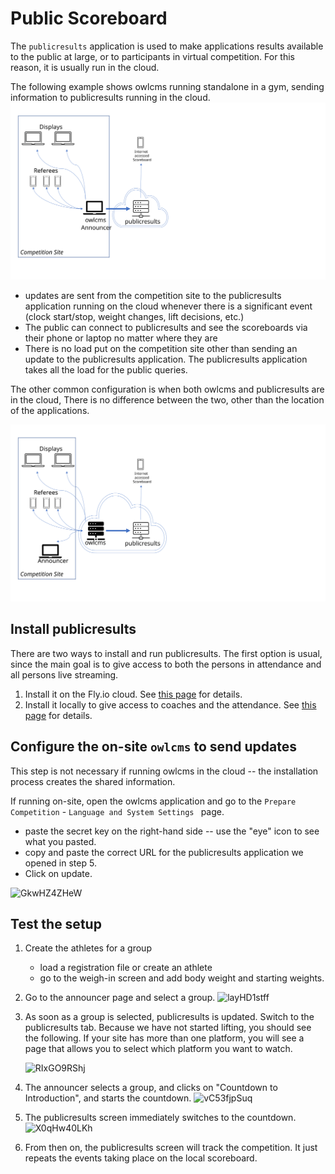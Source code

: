 # Public Scoreboard

The `publicresults` application is used to make applications results available to the public at large, or to participants in virtual competition. For this reason, it is usually run in the cloud.

The following example shows owlcms running standalone in a gym, sending information to publicresults running in the cloud.
![Slide3](EquipmentSetup/OwlcmsCloud/CloudExplained/Slide3.SVG)

- updates are sent from the competition site to  the publicresults application running on the cloud whenever there is a significant event (clock start/stop, weight changes, lift decisions, etc.)  
- The public can connect to publicresults and  see the scoreboards via their phone or laptop no matter where they are
- There is no load put on the competition site other than sending an update to the publicresults application.  The publicresults application takes all the load for the public queries.

The other common configuration is when both owlcms and publicresults are in the cloud,  There is no difference between the two, other than the location of the applications.  

![Slide2](EquipmentSetup/OwlcmsCloud/CloudExplained/Slide2.SVG)

## Install publicresults

There are two ways to install and run publicresults.  The first option is usual, since the main goal is to give access to both the persons in attendance and all persons live streaming.

1. Install it on the Fly.io cloud.  See [this page](Fly) for details.
2. Install it locally to give access to coaches and the attendance.  See [this page](PublicResults_Local) for details.



## Configure the on-site `owlcms` to send updates

This step is not necessary if running owlcms in the cloud -- the installation process creates the shared information.

If running on-site, open the owlcms application and go to the `Prepare Competition` - `Language and System Settings ` page.

 - paste the secret key on the right-hand side -- use the "eye" icon to see what you pasted.
 - copy and paste the correct URL for the publicresults application we opened in step 5.
 - Click on update.

 ![GkwHZ4ZHeW](img/PublicResults/Example/GkwHZ4ZHeW.png)



 ## Test the setup

1. Create the athletes for a group

     - load a registration file or create an athlete
     - go to the weigh-in screen and add body weight and starting weights.

2. Go to the announcer page and select a group.
     ![layHD1stff](img/PublicResults/Example/layHD1stff.png)

3. As soon as a group is selected, publicresults is updated.  Switch to the publicresults tab.   Because we have not started lifting, you should see the following.   If your site has more than one platform, you will see a page that allows you to select which platform you want to watch.

     ![RIxGO9RShj](img/PublicResults/Example/RIxGO9RShj.png)

5. The announcer selects a group, and clicks on "Countdown to Introduction", and starts the countdown.
     ![vC53fjpSuq](img/PublicResults/Example/vC53fjpSuq.png)

6. The publicresults screen immediately switches to the countdown.![X0qHw40LKh](img/PublicResults/Example/X0qHw40LKh.png)

7. From then on, the publicresults screen will track the competition. It just repeats the events taking place on the local scoreboard.



